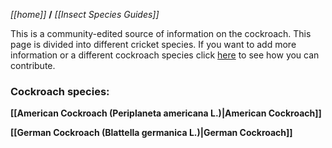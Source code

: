 _[[home]]_ **/** _[[Insect Species Guides]]_

This is a community-edited source of information on the cockroach. This page is divided into different cricket species. If you want to add more information or a different cockroach species click [here](https://github.com/TinyFarms/OpenBugFarm/wiki/Contribute) to see how you can contribute.

### Cockroach species:

**[[American Cockroach (Periplaneta americana L.)|American Cockroach]]**

**[[German Cockroach (Blattella germanica L.)|German Cockroach]]**